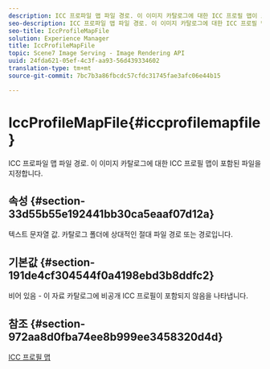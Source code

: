 ```yaml
---
description: ICC 프로파일 맵 파일 경로. 이 이미지 카탈로그에 대한 ICC 프로필 맵이 포함된 파일을 지정합니다.
seo-description: ICC 프로파일 맵 파일 경로. 이 이미지 카탈로그에 대한 ICC 프로필 맵이 포함된 파일을 지정합니다.
seo-title: IccProfileMapFile
solution: Experience Manager
title: IccProfileMapFile
topic: Scene7 Image Serving - Image Rendering API
uuid: 24fda621-05ef-4c3f-aa93-56d439334602
translation-type: tm+mt
source-git-commit: 7bc7b3a86fbcdc57cfdc31745fae3afc06e44b15

---
```



# IccProfileMapFile{#iccprofilemapfile}

ICC 프로파일 맵 파일 경로. 이 이미지 카탈로그에 대한 ICC 프로필 맵이 포함된 파일을 지정합니다.

## 속성 {#section-33d55b55e192441bb30ca5eaaf07d12a}

텍스트 문자열 값. 카탈로그 폴더에 상대적인 절대 파일 경로 또는 경로입니다.

## 기본값 {#section-191de4cf304544f0a4198ebd3b8ddfc2}

비어 있음 - 이 자료 카탈로그에 비공개 ICC 프로필이 포함되지 않음을 나타냅니다.

## 참조 {#section-972aa8d0fba74ee8b999ee3458320d4d}

[ICC 프로필 맵](../../../../../ir-api/material-cat/image-rendering-api-ref/c-ir-material-catalog/c-ir-icc-profile-map-reference/c-ir-icc-profile-map-reference.md#concept-8c2a7d205b8544ccaa159f5b66710012)
